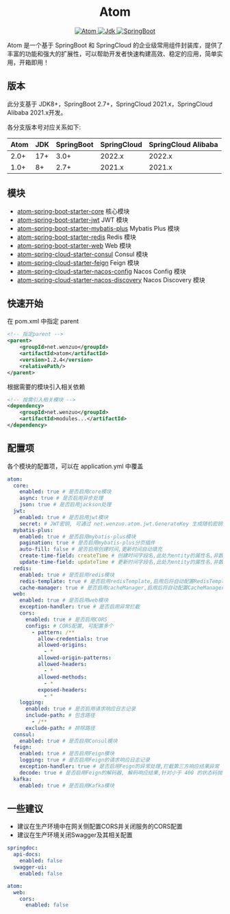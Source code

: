 <h1 align="center">Atom</h1>

<p align="center">
	<a target="_blank" href="https://central.sonatype.com/artifact/net.wenzuo/atom">
        <img alt="Atom" src="https://img.shields.io/maven-central/v/net.wenzuo/atom?versionPrefix=1.&label=Atom">
	</a>
	<a target="_blank" href="https://www.oracle.com/technetwork/java/javase/downloads/index.html">
		<img alt="Jdk" src="https://img.shields.io/badge/Jdk-8+-blue.svg" />
	</a>
	<a target="_blank" href="https://central.sonatype.com/artifact/org.springframework.boot/spring-boot">
		<img alt="SpringBoot" src="https://img.shields.io/badge/SpringBoot-2.7+-73b839.svg?logo=springboot" />
	</a>
</p>

Atom 是一个基于 SpringBoot 和 SpringCloud 的企业级常用组件封装库，提供了丰富的功能和强大的扩展性，可以帮助开发者快速构建高效、稳定的应用，简单实用，开箱即用！

## 版本

此分支基于 JDK8+，SpringBoot 2.7+，SpringCloud 2021.x，SpringCloud Alibaba 2021.x开发。

各分支版本号对应关系如下:

| Atom | JDK | SpringBoot | SpringCloud | SpringCloud Alibaba |
|------|-----|------------|-------------|---------------------|
| 2.0+ | 17+ | 3.0+       | 2022.x      | 2022.x              |
| 1.0+ | 8+  | 2.7+       | 2021.x      | 2021.x              |

## 模块

- [atom-spring-boot-starter-core](atom-spring-boot-starter-core) 核心模块
- [atom-spring-boot-starter-jwt](atom-spring-boot-starter-jwt) JWT 模块
- [atom-spring-boot-starter-mybatis-plus](atom-spring-boot-starter-mybatis-plus) Mybatis Plus 模块
- [atom-spring-boot-starter-redis](atom-spring-boot-starter-redis) Redis 模块
- [atom-spring-boot-starter-web](atom-spring-boot-starter-web) Web 模块
- [atom-spring-cloud-starter-consul](atom-spring-cloud-starter-consul) Consul 模块
- [atom-spring-cloud-starter-feign](atom-spring-cloud-starter-feign) Feign 模块
- [atom-spring-cloud-starter-nacos-config](atom-spring-cloud-starter-nacos-config) Nacos Config 模块
- [atom-spring-cloud-starter-nacos-discovery](atom-spring-cloud-starter-nacos-discovery) Nacos Discovery 模块

## 快速开始

在 pom.xml 中指定 parent

```xml
<!-- 指定parent -->
<parent>
	<groupId>net.wenzuo</groupId>
	<artifactId>atom</artifactId>
	<version>1.2.4</version>
	<relativePath/>
</parent>
```

根据需要的模块引入相关依赖

```xml
<!-- 按需引入相关模块 -->
<dependency>
	<groupId>net.wenzuo</groupId>
	<artifactId>modules...</artifactId>
</dependency>
```

## 配置项

各个模块的配置项，可以在 application.yml 中覆盖

```yaml
atom:
  core:
    enabled: true # 是否启用core模块
    async: true # 是否启用异步处理
    json: true # 是否启用jackson处理
  jwt:
    enabled: true # 是否启用jwt模块
    secret: # JWT密钥, 可通过 net.wenzuo.atom.jwt.GenerateKey 生成随机密钥
  mybatis-plus:
    enabled: true # 是否启用mybatis-plus模块
    pagination: true # 是否启用mybatis-plus分页插件
    auto-fill: false # 是否启用创建时间,更新时间自动填充
    create-time-field: createTime # 创建时间字段名,此处为entity的属性名,非数据库字段名
    update-time-field: updateTime # 更新时间字段名,此处为entity的属性名,非数据库字段名
  redis:
    enabled: true # 是否启用redis模块
    redis-template: true # 是否启用redisTemplate,启用后将自动配置RedisTemplate<String, Object>, 使用jackson序列化value
    cache-manager: true # 是否启用cacheManager,启用后将自动配置CacheManager, 使用jackson序列化value
  web:
    enabled: true # 是否启用web模块
    exception-handler: true # 是否启用异常拦截
    cors:
      enabled: true # 是否启用CORS
      configs: # CORS配置, 可配置多个
        - pattern: /**
          allow-credentials: true
          allowed-origins:
            - *
          allowed-origin-patterns:
          allowed-headers:
            - *
          allowed-methods:
            - *
          exposed-headers:
            - *
    logging:
      enabled: true # 是否启用请求响应日志记录
      include-path: # 包含路径
        - /**
      exclude-path: # 排除路径
  consul:
    enabled: true # 是否启用Consul模块
  feign:
    enabled: true # 是否启用Feign模块
    logging: true # 是否启用Feign的请求响应日志记录
    exception-handler: true # 是否启用Feign的异常处理,拦截第三方响应结果异常
    decode: true # 是否启用Feign的解码器, 解码响应结果,针对小于 400 的状态码抛出异常
  kafka:
    enabled: true # 是否启用Kafka模块
```

## 一些建议

- 建议在生产环境中在网关侧配置CORS并关闭服务的CORS配置
- 建议在生产环境关闭Swagger及其相关配置

```yaml
springdoc:
  api-docs:
    enabled: false
  swagger-ui:
    enabled: false

atom:
  web:
    cors:
      enabled: false
```